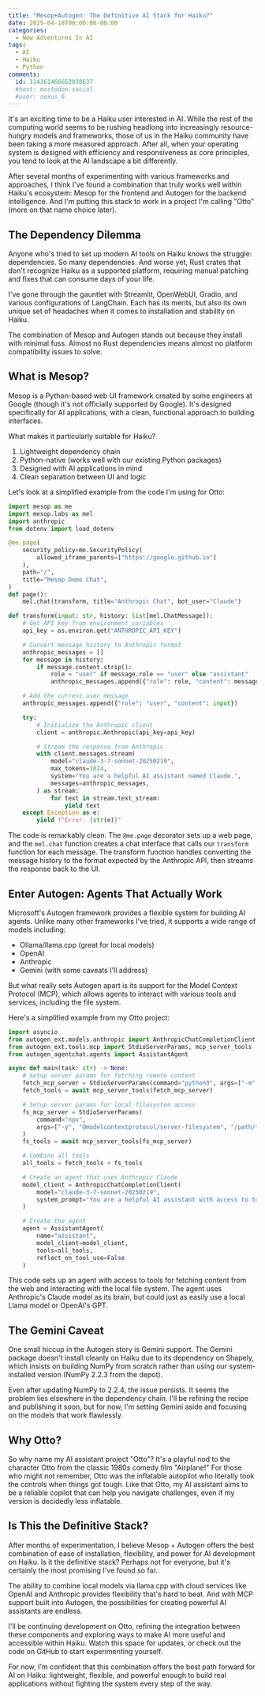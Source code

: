 ```yaml
---
title: "Mesop+Autogen: The Definitive AI Stack for Haiku?"
date: 2025-04-18T00:00:00-00:00
categories:
  - New Adventures In AI
tags:
  - AI
  - Haiku
  - Python
comments:
  id: 114361466652030637
  #host: mastodon.social
  #user: nexus_6
---
```


It's an exciting time to be a Haiku user interested in AI. While the rest of the computing world seems to be rushing headlong into increasingly resource-hungry models and frameworks, those of us in the Haiku community have been taking a more measured approach. After all, when your operating system is designed with efficiency and responsiveness as core principles, you tend to look at the AI landscape a bit differently.

After several months of experimenting with various frameworks and approaches, I think I've found a combination that truly works well within Haiku's ecosystem: Mesop for the frontend and Autogen for the backend intelligence. And I'm putting this stack to work in a project I'm calling "Otto" (more on that name choice later).

## The Dependency Dilemma

Anyone who's tried to set up modern AI tools on Haiku knows the struggle: dependencies. So many dependencies. And worse yet, Rust crates that don't recognize Haiku as a supported platform, requiring manual patching and fixes that can consume days of your life.

I've gone through the gauntlet with Streamlit, OpenWebUI, Gradio, and various configurations of LangChain. Each has its merits, but also its own unique set of headaches when it comes to installation and stability on Haiku.

The combination of Mesop and Autogen stands out because they install with minimal fuss. Almost no Rust dependencies means almost no platform compatibility issues to solve.

## What is Mesop?

Mesop is a Python-based web UI framework created by some engineers at Google (though it's not officially supported by Google). It's designed specifically for AI applications, with a clean, functional approach to building interfaces.

What makes it particularly suitable for Haiku?

1. Lightweight dependency chain
2. Python-native (works well with our existing Python packages)
3. Designed with AI applications in mind
4. Clean separation between UI and logic

Let's look at a simplified example from the code I'm using for Otto:

```python
import mesop as me
import mesop.labs as mel
import anthropic
from dotenv import load_dotenv

@me.page(
    security_policy=me.SecurityPolicy(
        allowed_iframe_parents=["https://google.github.io"]
    ),
    path="/",
    title="Mesop Demo Chat",
)
def page():
    mel.chat(transform, title="Anthropic Chat", bot_user="Claude")

def transform(input: str, history: list[mel.ChatMessage]):
    # Get API key from environment variables
    api_key = os.environ.get("ANTHROPIC_API_KEY")

    # Convert message history to Anthropic format
    anthropic_messages = []
    for message in history:
        if message.content.strip():
            role = "user" if message.role == "user" else "assistant"
            anthropic_messages.append({"role": role, "content": message.content})

    # Add the current user message
    anthropic_messages.append({"role": "user", "content": input})

    try:
        # Initialize the Anthropic client
        client = anthropic.Anthropic(api_key=api_key)

        # Stream the response from Anthropic
        with client.messages.stream(
            model="claude-3-7-sonnet-20250219",
            max_tokens=1024,
            system="You are a helpful AI assistant named Claude.",
            messages=anthropic_messages,
        ) as stream:
            for text in stream.text_stream:
                yield text
    except Exception as e:
        yield f"Error: {str(e)}"
```

The code is remarkably clean. The `@me.page` decorator sets up a web page, and the `mel.chat` function creates a chat interface that calls our `transform` function for each message. The transform function handles converting the message history to the format expected by the Anthropic API, then streams the response back to the UI.

## Enter Autogen: Agents That Actually Work

Microsoft's Autogen framework provides a flexible system for building AI agents. Unlike many other frameworks I've tried, it supports a wide range of models including:

- Ollama/llama.cpp (great for local models)
- OpenAI
- Anthropic
- Gemini (with some caveats I'll address)

But what really sets Autogen apart is its support for the Model Context Protocol (MCP), which allows agents to interact with various tools and services, including the file system.

Here's a simplified example from my Otto project:

```python
import asyncio
from autogen_ext.models.anthropic import AnthropicChatCompletionClient
from autogen_ext.tools.mcp import StdioServerParams, mcp_server_tools
from autogen_agentchat.agents import AssistantAgent

async def main(task: str) -> None:
    # Setup server params for fetching remote content
    fetch_mcp_server = StdioServerParams(command="python3", args=["-m", "mcp_server_fetch"])
    fetch_tools = await mcp_server_tools(fetch_mcp_server)

    # Setup server params for local filesystem access
    fs_mcp_server = StdioServerParams(
        command="npx",
        args=["-y", "@modelcontextprotocol/server-filesystem", "/path/to/workspace"]
    )
    fs_tools = await mcp_server_tools(fs_mcp_server)

    # Combine all tools
    all_tools = fetch_tools + fs_tools

    # Create an agent that uses Anthropic Claude
    model_client = AnthropicChatCompletionClient(
        model="claude-3-7-sonnet-20250219",
        system_prompt="You are a helpful AI assistant with access to tools."
    )

    # Create the agent
    agent = AssistantAgent(
        name="assistant",
        model_client=model_client,
        tools=all_tools,
        reflect_on_tool_use=False
    )
```

This code sets up an agent with access to tools for fetching content from the web and interacting with the local file system. The agent uses Anthropic's Claude model as its brain, but could just as easily use a local Llama model or OpenAI's GPT.

## The Gemini Caveat

One small hiccup in the Autogen story is Gemini support. The Gemini package doesn't install cleanly on Haiku due to its dependency on Shapely, which insists on building NumPy from scratch rather than using our system-installed version (NumPy 2.2.3 from the depot).

Even after updating NumPy to 2.2.4, the issue persists. It seems the problem lies elsewhere in the dependency chain. I'll be refining the recipe and publishing it soon, but for now, I'm setting Gemini aside and focusing on the models that work flawlessly.

## Why Otto?

So why name my AI assistant project "Otto"? It's a playful nod to the character Otto from the classic 1980s comedy film "Airplane!" For those who might not remember, Otto was the inflatable autopilot who literally took the controls when things got tough. Like that Otto, my AI assistant aims to be a reliable copilot that can help you navigate challenges, even if my version is decidedly less inflatable.



## Is This the Definitive Stack?

After months of experimentation, I believe Mesop + Autogen offers the best combination of ease of installation, flexibility, and power for AI development on Haiku. Is it the definitive stack? Perhaps not for everyone, but it's certainly the most promising I've found so far.

The ability to combine local models via llama.cpp with cloud services like OpenAI and Anthropic provides flexibility that's hard to beat. And with MCP support built into Autogen, the possibilities for creating powerful AI assistants are endless.

I'll be continuing development on Otto, refining the integration between these components and exploring ways to make AI more useful and accessible within Haiku. Watch this space for updates, or check out the code on GitHub to start experimenting yourself.

For now, I'm confident that this combination offers the best path forward for AI on Haiku: lightweight, flexible, and powerful enough to build real applications without fighting the system every step of the way.